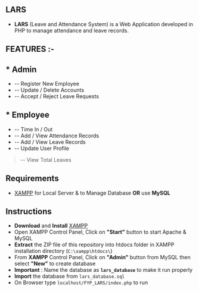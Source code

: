 ## LARS
 
* **LARS** (Leave and Attendance System) is a Web Application developed in PHP to  manage attendance and leave records. 
## FEATURES :-
## * Admin
* -- Register New Employee
* -- Update / Delete Accounts
* -- Accept / Reject Leave Requests
## * Employee
* -- Time In / Out
* -- Add / View Attendance Records
* -- Add / View Leave Records
* -- Update User Profile
> -- View Total Leaves

## Requirements
* [XAMPP](https://www.apachefriends.org/download.html) for Local Server & to Manage Database **OR** use **MySQL**
## Instructions
* **Download** and **Install** [XAMPP](https://www.apachefriends.org/download.html)
* Open XAMPP Control Panel, Click on **"Start"** button to start Apache & MySQL
* **Extract** the ZIP file of this repository into htdocs folder in XAMPP installation directory (`C:\xampp\htdocs\`)
* From **XAMPP** Control Panel, Click on **"Admin"** button from MySQL then select **"New"** to create database
* **Important** : Name the database as **`lars_database`** to make it run properly
* **Import** the database from `lars_database.sql`
* On Browser type `localhost/FYP_LARS/index.php` to run

